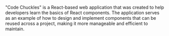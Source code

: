 "Code Chuckles" is a React-based web application that was created to help developers learn the basics of React components. The application serves as an example of how to design and implement components that can be reused across a project, making it more manageable and efficient to maintain.
